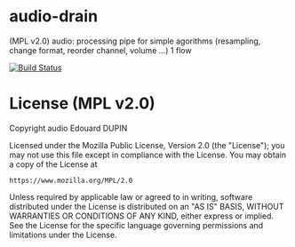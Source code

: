# audio-drain
(MPL v2.0) audio: processing pipe for simple agorithms (resampling, change format, reorder channel, volume ...) 1 flow

[![Build Status](https://travis-ci.org/musicdsp/audio-drain.svg?branch=master)](https://travis-ci.org/musicdsp/audio-drain)

License (MPL v2.0)
=====================
Copyright audio Edouard DUPIN

Licensed under the Mozilla Public License, Version 2.0 (the "License");
you may not use this file except in compliance with the License.
You may obtain a copy of the License at

	https://www.mozilla.org/MPL/2.0

Unless required by applicable law or agreed to in writing, software
distributed under the License is distributed on an "AS IS" BASIS,
WITHOUT WARRANTIES OR CONDITIONS OF ANY KIND, either express or implied.
See the License for the specific language governing permissions and
limitations under the License.
